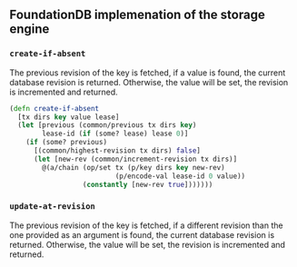 ## FoundationDB implemenation of the storage engine

### `create-if-absent`

The previous revision of the key is fetched, if a value is found, the current
database revision is returned. Otherwise, the value will be set, the
revision is incremented and returned.


``` clojure
(defn create-if-absent
  [tx dirs key value lease]
  (let [previous (common/previous tx dirs key)
        lease-id (if (some? lease) lease 0)]
    (if (some? previous)
      [(common/highest-revision tx dirs) false]
      (let [new-rev (common/increment-revision tx dirs)]
        @(a/chain (op/set tx (p/key dirs key new-rev)
                          (p/encode-val lease-id 0 value))
                  (constantly [new-rev true]))))))
```

### `update-at-revision`

The previous revision of the key is fetched, if a different revision than
the one provided as an argument is found, the current database revision is
returned. Otherwise, the value will be set, the
revision is incremented and returned.
